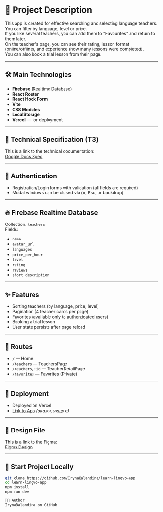 # 📘 Project Description

This app is created for effective searching and selecting language teachers.  
You can filter by language, level or price.  
If you like several teachers, you can add them to "Favourites" and return to them later.  
On the teacher's page, you can see their rating, lesson format (online/offline), and experience (how many lessons were completed).  
You can also book a trial lesson from their page.

---

## 🛠 Main Technologies

- **Firebase** (Realtime Database)
- **React Router**
- **React Hook Form**
- **Vite**
- **CSS Modules**
- **LocalStorage**
- **Vercel** — for deployment

---

## 📄 Technical Specification (TЗ)

This is a link to the technical documentation:  
[Google Docs Spec](https://docs.google.com/document/d/1ZB_MFgnnJj7t7OXtv5hESSwY6xRgVoACZKzgZczWc3Y/edit?tab=t.0)

---

## 🔐 Authentication

- Registration/Login forms with validation (all fields are required)
- Modal windows can be closed via (×, Esc, or backdrop)

---

## 🔥 Firebase Realtime Database

Collection: `teachers`  
Fields:
- `name`
- `avatar_url`
- `languages`
- `price_per_hour`
- `level`
- `rating`
- `reviews`
- `short description`

---

## ✨ Features

- Sorting teachers (by language, price, level)
- Pagination (4 teacher cards per page)
- Favorites (available only to authenticated users)
- Booking a trial lesson
- User state persists after page reload

---

## 🔗 Routes

- `/` — Home
- `/teachers` — TeachersPage
- `/teachers/:id` — TeacherDetailPage
- `/favorites` — Favorites (Private)

---

## 🚀 Deployment

- Deployed on Vercel  
- [Link to App](https://learn-lingvo-app.vercel.app) *(вкажи, якщо є)*

---

## 🎨 Design File

This is a link to the Figma:  
[Figma Design](https://www.figma.com/design/dewf5jVviSTuWMMyU3d8Mc/Learn-Lingo?node-id=6-356&t=IN9tLxL8UEVUWciA-0)

---

## 🧪 Start Project Locally

```bash
git clone https://github.com/IrynaBalandina/learn-lingvo-app
cd learn-lingvo-app
npm install
npm run dev

👩‍💻 Author
IrynaBalandina on GitHub

